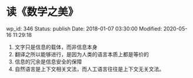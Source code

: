 # 读《数学之美》


wp_id: 346
Status: publish
Date: 2018-01-07 03:30:00
Modified: 2020-05-16 11:29:18


1. 文字只是信息的载体，而非信息本身
2. 翻译之所以能够进行，是因为人类的语言本质上都是等价的
3. 信息的冗余是信息安全的保障
4. 自然语言是上下文相关文法，而人工语言往往是上下文无关文法。